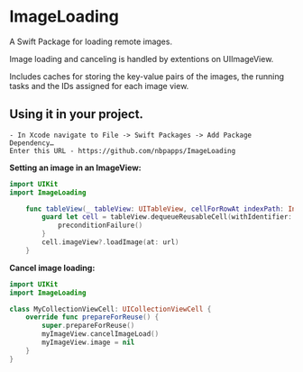 # ImageLoading
A Swift Package for loading remote images.

Image loading and canceling is handled by extentions on UIImageView.

Includes caches for storing the key-value pairs of the images, the running tasks and the IDs assigned for each image view.


## Using it in your project.
```
- In Xcode navigate to File -> Swift Packages -> Add Package Dependency…
Enter this URL - https://github.com/nbpapps/ImageLoading 
```

**Setting an image in an ImageView:**
```swift
import UIKit
import ImageLoading

    func tableView(_ tableView: UITableView, cellForRowAt indexPath: IndexPath) -> UITableViewCell {
        guard let cell = tableView.dequeueReusableCell(withIdentifier: "cell", for: indexPath) as? UITableViewCell, let url = URL(string: "https://www.images.com/myImage") else {
            preconditionFailure()
        }
        cell.imageView?.loadImage(at: url)
    }
```

**Cancel  image loading:**
```swift
import UIKit
import ImageLoading

class MyCollectionViewCell: UICollectionViewCell {
    override func prepareForReuse() {
        super.prepareForReuse()
        myImageView.cancelImageLoad()
        myImageView.image = nil
    }
}
```

